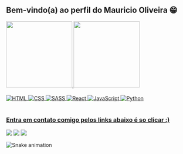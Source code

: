 ## Bem-vindo(a) ao perfil do Mauricio Oliveira 😁

 <div>
  <a href="https://github.com/mauriciomholiveira">
  <img height="180em" src="https://github-readme-stats.vercel.app/api?username=mauriciomholiveira&show_icons=true&theme=tokyonight&include_all_commits=true&count_private=true"/>
  <img height="180em" src="https://github-readme-stats.vercel.app/api/top-langs/?username=mauriciomholiveira&layout=compact&langs_count=6&theme=tokyonight"/>
</div>
<div style="display: inline_block"><br>
  <img align="center" alt="HTML" src="https://img.shields.io/badge/HTML-239120?style=for-the-badge&logo=html5&logoColor=white">
  <img align="center" alt="CSS" src="https://img.shields.io/badge/CSS-239120?&style=for-the-badge&logo=css3&logoColor=white">
  <img align="center" alt="SASS" src="https://img.shields.io/badge/Sass-CC6699?style=for-the-badge&logo=sass&logoColor=white">
  <img align="center" alt="React" src="https://img.shields.io/badge/React-20232A?style=for-the-badge&logo=react&logoColor=61DAFB">
  <img align="center" alt="JavaScript" src="https://img.shields.io/badge/JavaScript-F7DF1E?style=for-the-badge&logo=javascript&logoColor=black">
  <img align="center" alt="Python" hsrc="https://img.shields.io/badge/Python-14354C?style=for-the-badge&logo=python&logoColor=white ">
</div>
 
 <br>
 
  ### Entra em contato comigo pelos links abaixo é so clicar :)
 
<div> 
  <a href="https://instagram.com/mauriciomholiveira" target="_blank"><img src="https://img.shields.io/badge/-Instagram-%23E4405F?style=for-the-badge&logo=instagram&logoColor=white" target="_blank"></a>
  <a href = "mailto:mauriciomholiveira@icloud.com"><img src="https://img.shields.io/badge/-Email-%23333?style=for-the-badge&logo=icloud&logoColor=blue" target="_blank"></a>
  <a href="https://www.linkedin.com/in/mauriciomholiveira" target="_blank"><img src="https://img.shields.io/badge/-LinkedIn-%230077B5?style=for-the-badge&logo=linkedin&logoColor=white" target="_blank"></a> 
 
  ![Snake animation](https://github.com/mauriciomholiveira/mauriciomholiveira/blob/output/github-contribution-grid-snake.svg)

</div>
